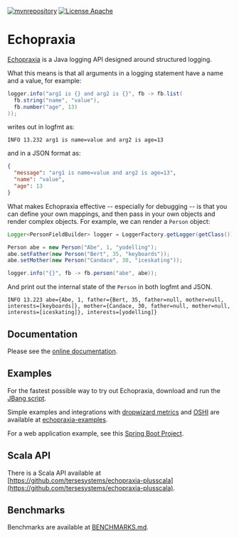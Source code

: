 
<!---freshmark shields
output = [
	link(shield('mvnrepository', 'mvnrepository', '{{group}}', 'blue'), 'https://mvnrepository.com/artifact/{{group}}'),
	link(shield('License Apache', 'license', 'Apache', 'blue'), 'https://tldrlegal.com/license/apache-license-2.0-(apache-2.0)'),
	].join('\n')
-->
[![mvnrepository](https://img.shields.io/badge/mvnrepository-com.tersesystems.echopraxia-blue.svg)](https://mvnrepository.com/artifact/com.tersesystems.echopraxia)
[![License Apache](https://img.shields.io/badge/license-Apache-blue.svg)](https://tldrlegal.com/license/apache-license-2.0-(apache-2.0))
<!---freshmark /shields -->
# Echopraxia

[Echopraxia](https://github.com/tersesystems/echopraxia) is a Java logging API designed around structured logging.  

What this means is that all arguments in a logging statement have a name and a value, for example:

```java
logger.info("arg1 is {} and arg2 is {}", fb -> fb.list(
  fb.string("name", "value"),
  fb.number("age", 13)
));
```

writes out in logfmt as:

```
INFO 13.232 arg1 is name=value and arg2 is age=13
```

and in a JSON format as:

```json
{
  "message": "arg1 is name=value and arg2 is age=13",
  "name": "value",
  "age": 13
}
```

What makes Echopraxia effective -- especially for debugging -- is that you can define your own mappings, and then pass in your own objects and render complex objects.  For example, we can render a `Person` object:

```java
Logger<PersonFieldBuilder> logger = LoggerFactory.getLogger(getClass()).withFieldBuilder(PersonFieldBuilder.instance());

Person abe = new Person("Abe", 1, "yodelling");
abe.setFather(new Person("Bert", 35, "keyboards"));
abe.setMother(new Person("Candace", 30, "iceskating"));

logger.info("{}", fb -> fb.person("abe", abe));
```

And print out the internal state of the `Person` in both logfmt and JSON.

```
INFO 13.223 abe={Abe, 1, father={Bert, 35, father=null, mother=null, interests=[keyboards]}, mother={Candace, 30, father=null, mother=null, interests=[iceskating]}, interests=[yodelling]}
```

## Documentation

Please see the [online documentation](https://tersesystems.github.io/echopraxia).

## Examples

For the fastest possible way to try out Echopraxia, download and run the [JBang script](https://github.com/tersesystems/smallest-dynamic-logging-example/blob/main/jbang/Script.java).

Simple examples and integrations with [dropwizard metrics](https://metrics.dropwizard.io/4.2.0/) and [OSHI](https://github.com/oshi/oshi) are available at [echopraxia-examples](https://github.com/tersesystems/echopraxia-examples).

For a web application example, see this [Spring Boot Project](https://github.com/tersesystems/echopraxia-spring-boot-example).

## Scala API

There is a Scala API available at [https://github.com/tersesystems/echopraxia-plusscala](https://github.com/tersesystems/echopraxia-plusscala).

## Benchmarks

Benchmarks are available at [BENCHMARKS.md](BENCHMARKS.md).
